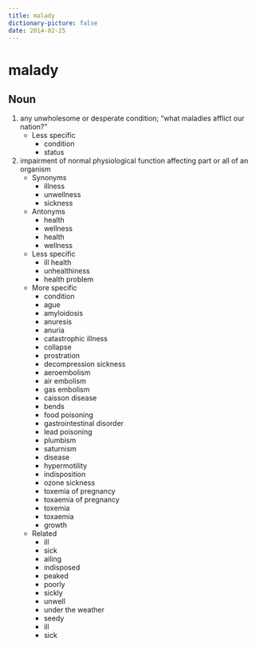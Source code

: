 ```yaml
---
title: malady
dictionary-picture: false
date: 2014-02-25
---
```

# malady


## Noun

1. any unwholesome or desperate condition; “what maladies afflict our nation?”
	- Less specific
		- condition
		- status
2. impairment of normal physiological function affecting part or all of an organism
	- Synonyms
		- illness
		- unwellness
		- sickness
	- Antonyms
		- health
		- wellness
		- health
		- wellness
	- Less specific
		- ill health
		- unhealthiness
		- health problem
	- More specific
		- condition
		- ague
		- amyloidosis
		- anuresis
		- anuria
		- catastrophic illness
		- collapse
		- prostration
		- decompression sickness
		- aeroembolism
		- air embolism
		- gas embolism
		- caisson disease
		- bends
		- food poisoning
		- gastrointestinal disorder
		- lead poisoning
		- plumbism
		- saturnism
		- disease
		- hypermotility
		- indisposition
		- ozone sickness
		- toxemia of pregnancy
		- toxaemia of pregnancy
		- toxemia
		- toxaemia
		- growth
	- Related
		- ill
		- sick
		- ailing
		- indisposed
		- peaked
		- poorly
		- sickly
		- unwell
		- under the weather
		- seedy
		- ill
		- sick

